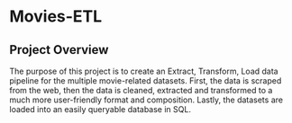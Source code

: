 # Movies-ETL

## Project Overview

The purpose of this project is to create an Extract, Transform, Load data pipeline for the multiple movie-related datasets.  First, the data is scraped from the web, then the data is cleaned, extracted and transformed to a much more user-friendly format and composition.  Lastly, the datasets are loaded into an easily queryable database in SQL.